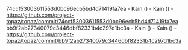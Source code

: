74ccf53003611553d0bc96ecb5bd4d71419fa7ea - Kain () - Kain () - https://github.com/project-topaz/topaz/commit/74ccf53003611553d0bc96ecb5bd4d71419fa7ea
bb9f2ab27340079c3446dbf82331b4c297d1bc3a - Kain () - Kain () - https://github.com/project-topaz/topaz/commit/bb9f2ab27340079c3446dbf82331b4c297d1bc3a
